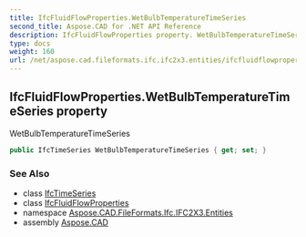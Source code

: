 ```yaml
---
title: IfcFluidFlowProperties.WetBulbTemperatureTimeSeries
second_title: Aspose.CAD for .NET API Reference
description: IfcFluidFlowProperties property. WetBulbTemperatureTimeSeries
type: docs
weight: 160
url: /net/aspose.cad.fileformats.ifc.ifc2x3.entities/ifcfluidflowproperties/wetbulbtemperaturetimeseries/
---
```

## IfcFluidFlowProperties.WetBulbTemperatureTimeSeries property

WetBulbTemperatureTimeSeries

```csharp
public IfcTimeSeries WetBulbTemperatureTimeSeries { get; set; }
```

### See Also

* class [IfcTimeSeries](../../ifctimeseries/)
* class [IfcFluidFlowProperties](../)
* namespace [Aspose.CAD.FileFormats.Ifc.IFC2X3.Entities](../../ifcfluidflowproperties/)
* assembly [Aspose.CAD](../../../)


